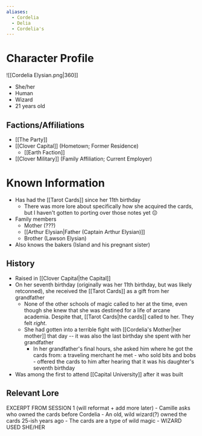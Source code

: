 ```yaml
---
aliases:
  - Cordelia
  - Delia
  - Cordelia's
---
```


# Character Profile
![[Cordelia Elysian.png|360]]
- She/her
- Human
- Wizard
- 21 years old

## Factions/Affiliations
- [[The Party]]
- [[Clover Capital]] (Hometown; Former Residence)
	- [[Earth Faction]]
- [[Clover Military]] (Family Affiliation; Current Employer)

# Known Information
- Has had the [[Tarot Cards]] since her 11th birthday
	- There was more lore about specifically how she acquired the cards, but I haven't gotten to porting over those notes yet 😔
- Family members
	- Mother (???)
	- [[Arthur Elysian|Father (Captain Arthur Elysian)]]
	- Brother (Lawson Elysian)
- Also knows the bakers (Island and his pregnant sister)

## History
- Raised in [[Clover Capital|the Capital]]
- On her seventh birthday (originally was her 11th birthday, but was likely retconned), she received the [[Tarot Cards]] as a gift from her grandfather
	- None of the other schools of magic called to her at the time, even though she knew that she was destined for a life of arcane academia. Despite that, [[Tarot Cards|the cards]] called to her. They felt *right*.
	- She had gotten into a terrible fight with [[Cordelia's Mother|her mother]] that day -- it was also the last birthday she spent with her grandfather
		- In her grandfather's final hours, she asked him where he got the cards from: a traveling merchant he met - who sold bits and bobs - offered the cards to him after hearing that it was his daughter's seventh birthday
- Was among the first to attend [[Capital University]] after it was built

## Relevant Lore
EXCERPT FROM SESSION 1 (will reformat + add more later)
	- Camille asks who owned the cards before Cordelia
		- An old, wild wizard(?) owned the cards 25-ish years ago
		- The cards are a type of wild magic
		- WIZARD USED SHE/HER